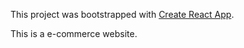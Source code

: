 This project was bootstrapped with [Create React App](https://github.com/facebook/create-react-app).

This is a e-commerce website.
